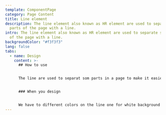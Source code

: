 ```yaml
---
template: ComponentPage
category: Page Content
title: Line element
description: The line element also known as HR element are used to separate some
  parts of the page with a line.
intro: The line element also known as HR element are used to separate some parts
  of the page with a line.
backgroundColor: "#f3f3f3"
lang: false
tabs:
  - name: Design
    content: >-
      ## How to use


      The line are used to separat som parts in a page to make it easier for the user to se what parts are set together. The <**hr**>**element** is most often displayed as a horizontal rule that is used to separate content (or define a change) in a page.


      ### When you design


      We have to different colors on the line one for white background and one for grey background.
---
```

